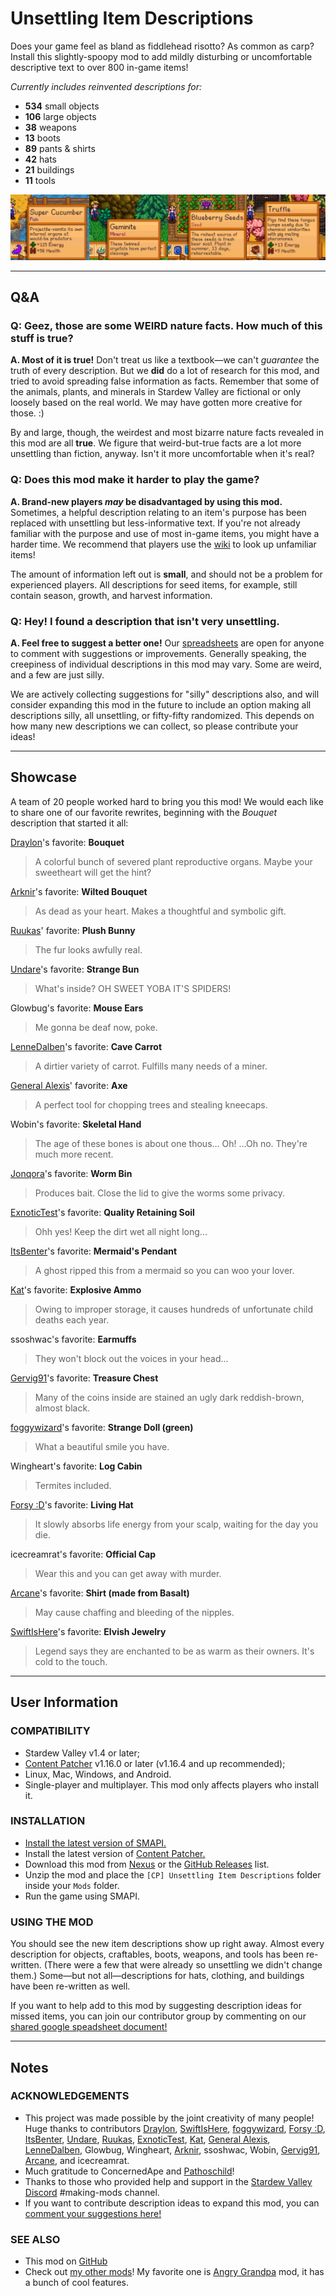 # Unsettling Item Descriptions
Does your game feel as bland as fiddlehead risotto? As common as carp? Install this slightly-spoopy mod to add mildly disturbing or uncomfortable descriptive text to over 800 in-game items!

*Currently includes reinvented descriptions for:*
* **534** small objects
* **106** large objects
* **38** weapons
* ﻿**13** boots
* **89** pants & shirts
* **42** hats
* **21** buildings
* ﻿**11** tools

![Screenshots showing new item descriptions.](promo/Unsettling_Examples_1980x400.png)

---
## Q&A
### Q: Geez, those are some WEIRD nature facts. How much of this stuff is true?
**A. Most of it is true!** Don't treat us like a textbook—we can't *guarantee* the truth of every description. But we **did** do a lot of research for this mod, and tried to avoid spreading false information as facts. Remember that some of the animals, plants, and minerals in Stardew Valley are fictional or only loosely based on the real world. We may have gotten more creative for those. :)

By and large, though, the weirdest and most bizarre nature facts revealed in this mod are all **true**. We figure that weird-but-true facts are a lot more unsettling than fiction, anyway. Isn't it more uncomfortable when it's real?

### Q: Does this mod make it harder to play the game?
**A. Brand-new players *may* be disadvantaged by using this mod.** Sometimes, a helpful description relating to an item's purpose has been replaced with unsettling but less-informative text. If you're not already familiar with the purpose and use of most in-game items, you might have a harder time. We recommend that players use the [wiki](https://stardewvalleywiki.com/) to look up unfamiliar items!

The amount of information left out is **small**, and should not be a problem for experienced players. All descriptions for seed items, for example, still contain season, growth, and harvest information.

### Q: Hey! I found a description that isn't very unsettling.
**A. Feel free to suggest a better one!** Our [spreadsheets](https://docs.google.com/spreadsheets/d/1s3Upkb2qTd6m02gyfdLdIgkqdHE1TD2ga0LU8BdDnKY/edit?usp=sharing) are open for anyone to comment with suggestions or improvements. Generally speaking, the creepiness of individual descriptions in this mod may vary. Some are weird, and a few are just silly.

We are actively collecting suggestions for "silly" descriptions also, and will consider expanding this mod in the future to include an option making all descriptions silly, all unsettling, or fifty-fifty randomized. This depends on how many new descriptions we can collect, so please contribute your ideas!

---
## Showcase
A team of 20 people worked hard to bring you this mod! We would each like to share one of our favorite rewrites, beginning with the *Bouquet* description that started it all:

[Draylon](https://www.nexusmods.com/users/8049772)'s favorite: **Bouquet**
> A colorful bunch of severed plant reproductive organs. Maybe your sweetheart will get the hint?

[Arknir](https://www.nexusmods.com/stardewvalley/users/92469153)'s favorite: **Wilted Bouquet**
> As dead as your heart. Makes a thoughtful and symbolic gift.

[Ruukas](https://www.nexusmods.com/users/3391358)' favorite: **Plush Bunny**
> The fur looks awfully real.

[Undare](https://www.nexusmods.com/users/12004908)'s favorite: **Strange Bun**
> What's inside? OH SWEET YOBA IT'S SPIDERS!

Glowbug's favorite: **Mouse Ears**
> Me gonna be deaf now, poke.

[LenneDalben](https://www.nexusmods.com/users/18592979?tab=user+files)'s favorite: **Cave Carrot**
> A dirtier variety of carrot. Fulfills many needs of a miner.

[General Alexis](https://www.nexusmods.com/users/94394293)' favorite: **Axe**
> A perfect tool for chopping trees and stealing kneecaps.

Wobin's favorite: **Skeletal Hand**
> The age of these bones is about one thous... Oh! ...Oh no. They're much more recent.

[Jonqora](https://www.nexusmods.com/users/88107803)'s favorite: **Worm Bin**
> Produces bait. Close the lid to give the worms some privacy.

[ExnoticTest](https://www.nexusmods.com/users/85656033)'s favorite: **Quality Retaining Soil**
> Ohh yes! Keep the dirt wet all night long...

[ItsBenter](https://www.nexusmods.com/users/41011220)'s favorite: **Mermaid's Pendant**
> A ghost ripped this from a mermaid so you can woo your lover.

[Kat](https://github.com/KatrinaHoffert)'s favorite: **Explosive Ammo**
> Owing to improper storage, it causes hundreds of unfortunate child deaths each year.

ssoshwac's favorite: **Earmuffs**
> They won't block out the voices in your head...

[Gervig91](https://www.nexusmods.com/stardewvalley/users/24986819)'s favorite: **Treasure Chest**
> Many of the coins inside are stained an ugly dark reddish-brown, almost black.

[foggywizard](https://www.nexusmods.com/users/48380238)'s favorite: **Strange Doll (green)**
> What a beautiful smile you have.

Wingheart's favorite: **Log Cabin**
> Termites included.

[Forsy :D](https://www.nexusmods.com/users/84002498)'s favorite: **Living Hat**
> It slowly absorbs life energy from your scalp, waiting for the day you die.

icecreamrat's favorite: **Official Cap**
> Wear this and you can get away with murder.

[Arcane](https://www.nexusmods.com/users/67314851?tab=user+files)'s favorite: **Shirt (made from Basalt)**
> May cause chaffing and bleeding of the nipples.

[SwiftIsHere](https://www.nexusmods.com/users/61873026)'s favorite: **Elvish Jewelry**
> Legend says they are enchanted to be as warm as their owners. It's cold to the touch.

---
## User Information
### COMPATIBILITY
- Stardew Valley v1.4 or later;
- [Content Patcher](https://www.nexusmods.com/stardewvalley/mods/1915) v1.16.0 or later (v1.16.4 and up recommended);
- Linux, Mac, Windows, and Android.
- Single-player and multiplayer. This mod only affects players who install it.

### INSTALLATION
- [Install the latest version of SMAPI.](https://smapi.io/)
- Install the latest version of [Content Patcher.](https://www.nexusmods.com/stardewvalley/mods/1915)
- Download this mod from [Nexus](https://www.nexusmods.com/stardewvalley/mods/6822) or the [GitHub Releases](https://github.com/Jonqora/StardewMods/releases) list.
- Unzip the mod and place the `[CP] Unsettling Item Descriptions` folder inside your `Mods` folder.
- Run the game using SMAPI.

### USING THE MOD
You should see the new item descriptions show up right away. Almost every description for objects, craftables, boots, weapons, and tools has been re-written. (There were a few that were already so unsettling we didn't change them.) Some—but not all—descriptions for hats, clothing, and buildings have been re-written as well.

If you want to help add to this mod by suggesting description ideas for missed items, you can join our contributor group by commenting on our [shared google speadsheet document!](https://docs.google.com/spreadsheets/d/1s3Upkb2qTd6m02gyfdLdIgkqdHE1TD2ga0LU8BdDnKY/edit?usp=sharing)

---
## Notes
### ACKNOWLEDGEMENTS
* This project was made possible by the joint creativity of many people! Huge thanks to contributors [Draylon](https://www.nexusmods.com/users/8049772), [SwiftIsHere](https://www.nexusmods.com/users/61873026), [foggywizard](https://www.nexusmods.com/users/48380238), [Forsy :D](https://www.nexusmods.com/users/84002498), [ItsBenter](https://www.nexusmods.com/users/41011220), [Undare](https://www.nexusmods.com/users/12004908), [Ruukas](https://www.nexusmods.com/users/3391358), [ExnoticTest](https://www.nexusmods.com/users/85656033), [Kat](https://github.com/KatrinaHoffert), [General Alexis](https://www.nexusmods.com/users/94394293), [LenneDalben](https://www.nexusmods.com/users/18592979?tab=user+files), Glowbug, Wingheart, [Arknir](https://www.nexusmods.com/stardewvalley/users/92469153), ssoshwac, Wobin, [Gervig91](https://www.nexusmods.com/stardewvalley/users/24986819), [Arcane](https://www.nexusmods.com/users/67314851?tab=user+files), and icecreamrat.
* Much gratitude to ConcernedApe and [Pathoschild](https://www.nexusmods.com/stardewvalley/users/1552317?tab=user+files)!
* Thanks to those who provided help and support in the [Stardew Valley Discord](https://discordapp.com/invite/StardewValley) #making-mods channel.
* If you want to contribute description ideas to expand this mod, you can [comment your suggestions here!](https://docs.google.com/spreadsheets/d/1s3Upkb2qTd6m02gyfdLdIgkqdHE1TD2ga0LU8BdDnKY/edit?usp=sharing)

### SEE ALSO
* This mod on [GitHub](https://github.com/Jonqora/StardewMods/tree/master/UnsettlingDescriptions)
* Check out [my other mods](https://www.nexusmods.com/users/88107803?tab=user+files)! My favorite one is [Angry Grandpa](https://www.nexusmods.com/stardewvalley/mods/6324) mod, it has a bunch of cool features.
